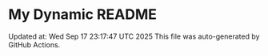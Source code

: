 # My Dynamic README
Updated at: Wed Sep 17 23:17:47 UTC 2025
This file was auto-generated by GitHub Actions.
